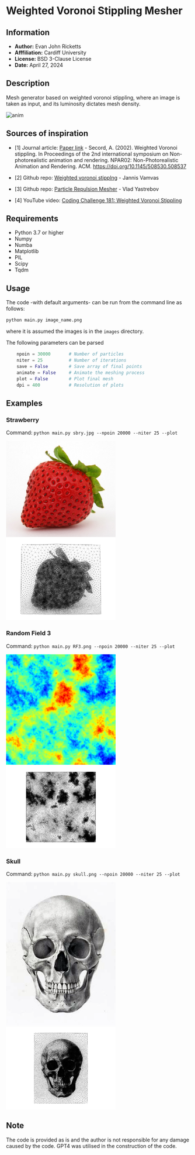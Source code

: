 
# Weighted Voronoi Stippling Mesher

## Information

+ **Author:** Evan John Ricketts
+ **Afffiliation:** Cardiff University
+ **License:** BSD 3-Clause License
+ **Date:** April 27, 2024

## Description

Mesh generator based on weighted voronoi stippling, where an image is taken as input, and its luminosity dictates mesh density.

![anim](https://github.com/EJRicketts/WeightedVoronoiStipplingMesher/assets/80095742/2d316087-0099-405b-82db-548d3934c513)


## Sources of inspiration

+ [1] Journal article: [Paper link](https://www.cs.ubc.ca/labs/imager/tr/2002/secord2002b/secord.2002b.pdf) - Secord, A. (2002). Weighted Voronoi stippling. In Proceedings of the 2nd international symposium on Non-photorealistic animation and rendering. NPAR02: Non-Photorealistic Animation and Rendering. ACM. https://doi.org/10.1145/508530.508537

+ [2] Github repo: [Weighted voronoi stipplng](https://github.com/ReScience-Archives/Rougier-2017/tree/master/code) - Jannis Vamvas

+ [3] Github repo: [Particle Repulsion Mesher](https://github.com/vyastreb/ElectrostaticRepulsionMesher/blob/main/README.md) - Vlad Yastrebov

+ [4] YouTube video: [Coding Challenge 181: Weighted Voronoi Stippling](https://www.youtube.com/watch?v=Bxdt6T_1qgc&t=4s)

## Requirements

+ Python 3.7 or higher
+ Numpy
+ Numba
+ Matplotlib
+ PIL
+ Scipy
+ Tqdm


## Usage

The code -with default arguments- can be run from the command line as follows:

```bash
python main.py image_name.png
```

where it is assumed the images is in the `images` directory. 

The following parameters can be parsed
```python
    npoin = 30000       # Number of particles
    niter = 25          # Number of iterations
    save = False        # Save array of final points
    animate = False     # Animate the meshing process
    plot = False        # Plot final mesh
    dpi = 400           # Resolution of plots
```

## Examples

### Strawberry

Command: `python main.py sbry.jpg --npoin 20000 --niter 25 --plot`

<img alt="original image" src="./images/sbry.jpg" width="300" /> <img alt="particles" src="./out/sbry.jpg/final_mesh.png" width="300" /> 

### Random Field 3

Command: `python main.py RF3.png --npoin 20000 --niter 25 --plot`

<img alt="original image" src="./images/RF3.png" width="300" /> <img alt="particles" src="./out/RF3.png/final_mesh.png" width="300" /> 

### Skull

Command: `python main.py skull.png --npoin 20000 --niter 25 --plot`

<img alt="original image" src="./images/skull.png" width="300" /> <img alt="particles" src="./out/skull.png/final_mesh.png" width="300" /> 


## Note
The code is provided as is and the author is not responsible for any damage caused by the code. GPT4 was utilised in the construction of the code.
